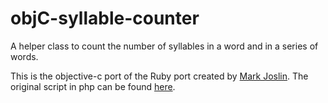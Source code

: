objC-syllable-counter
=====================

A helper class to count the number of syllables in a word and in a series of words.

This is the objective-c port of the Ruby port created by [Mark Joslin](https://github.com/joslinm). The original script in php can be found [here](http://www.russellmcveigh.info/content/html/syllablecounter.php).